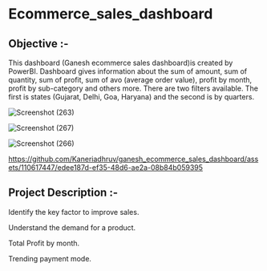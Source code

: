 # Ecommerce_sales_dashboard

## Objective :-
This dashboard (Ganesh ecommerce sales dashboard)is created by PowerBI. Dashboard gives information about the sum of amount, sum of quantity, sum of profit, sum of avo (average order value), profit by month, profit by sub-category and others more. There are two filters available. The first is states (Gujarat, Delhi, Goa, Haryana) and the second is by quarters.

![Screenshot (263)](https://github.com/Kaneriadhruv/ganesh_ecommerce_sales_dashboard/assets/110617447/2313e96d-7c9e-4444-840f-a7e4f9d3f196)

![Screenshot (267)](https://github.com/Kaneriadhruv/ganesh_ecommerce_sales_dashboard/assets/110617447/aa864135-c16e-4878-b3fa-359b4fa2402e)

![Screenshot (266)](https://github.com/Kaneriadhruv/ganesh_ecommerce_sales_dashboard/assets/110617447/0320fd8c-61ca-4b1a-a6be-2dc1c5d462ca)

https://github.com/Kaneriadhruv/ganesh_ecommerce_sales_dashboard/assets/110617447/edee187d-ef35-48d6-ae2a-08b84b059395

## Project Description :-
Identify the key factor to improve sales.

Understand the demand for a product.

Total Profit by month.

Trending payment mode.



